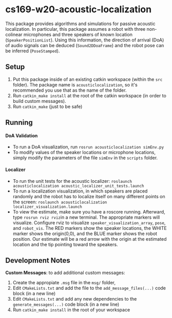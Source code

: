 # cs169-w20-acoustic-localization

This package provides algorithms and simulations for passive acoustic localization. In particular, this package assumes a robot with three non-colinear microphones and three speakers of known location (`SpeakerPositionList`). Using this information, the direction of arrival (DoA) of audio signals can be deduced (`Sound2DDoaFrame`) and the robot pose can be inferred (`PoseStamped`).

## Setup
1. Put this package inside of an existing catkin workspace (within the `src` folder). The package name is `acousticlocalization`, so it's recommended you use that as the name of the folder.
1. Run `catkin_make install` at the root of the catkin workspace (in order to build custom messages).
1. Run `catkin_make` (just to be safe)

## Running

#### DoA Validation
* To run a DoA visualization, run `rosrun acousticlocalization simEnv.py`
* To modify values of the speaker locations or microphone locations, simply modify the parameters of the file `simEnv` in the `scripts` folder. 

#### Localizer 
* To run the unit tests for the acoustic localizer: `roslaunch acousticlocalization acoustic_localizer_unit_tests.launch`
* To run a localization visualization, in which speakers are placed randomly and the robot has to localize itself on many different points on the screen: `roslaunch acousticlocalization localizer_visualization.launch`
* To view the estimate, make sure you have a roscore running. Afterward, type `rosrun rviz rviz`in a new terminal. The appropriate markers will visualize. Configure rviz to visualize `speaker_visualization_array`, `pose`, and `robot_vis`. The RED markers show the speaker locations, the WHITE marker shows the origin(0,0), and the BLUE marker shows the robot position. Our estimate will be a red arrow with the origin at the estimated location and the tip pointing toward the speakers.

## Development Notes

**Custom Messages**: to add additional custom messages:
1. Create the appropiate `.msg` file in the `msg/` folder,
1. Edit `CMakeLists.txt` and add the file to the `add_message_files(...)` code block (in a new line)
1. Edit `CMakeLists.txt` and add any new dependencies to the `generate_messages(...)` code block (in a new line)
1. Run `catkin_make install` in the root of your workspace
